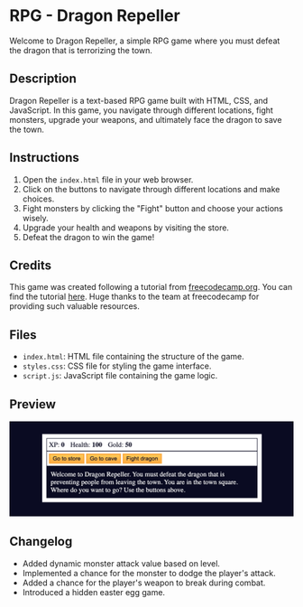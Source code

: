# RPG - Dragon Repeller

Welcome to Dragon Repeller, a simple RPG game where you must defeat the dragon that is terrorizing the town.

## Description

Dragon Repeller is a text-based RPG game built with HTML, CSS, and JavaScript. In this game, you navigate through different locations, fight monsters, upgrade your weapons, and ultimately face the dragon to save the town.

## Instructions

1. Open the `index.html` file in your web browser.
2. Click on the buttons to navigate through different locations and make choices.
3. Fight monsters by clicking the "Fight" button and choose your actions wisely.
4. Upgrade your health and weapons by visiting the store.
5. Defeat the dragon to win the game!

## Credits

This game was created following a tutorial from [freecodecamp.org](https://www.freecodecamp.org/). You can find the tutorial [here](https://www.freecodecamp.org/learn/javascript-algorithms-and-data-structures-v8/). Huge thanks to the team at freecodecamp for providing such valuable resources.

## Files

- `index.html`: HTML file containing the structure of the game.
- `styles.css`: CSS file for styling the game interface.
- `script.js`: JavaScript file containing the game logic.

## Preview

![Preview](preview.png)

## Changelog

- Added dynamic monster attack value based on level.
- Implemented a chance for the monster to dodge the player's attack.
- Added a chance for the player's weapon to break during combat.
- Introduced a hidden easter egg game.
